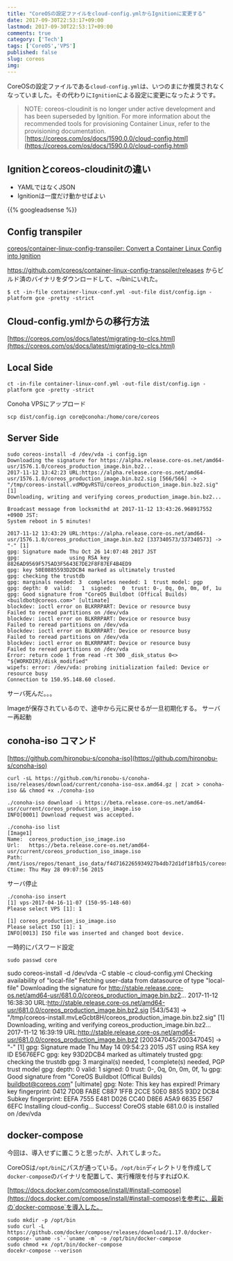 ```yaml
---
title: "CoreOSの設定ファイルをcloud-config.ymlからIgnitionに変更する"
date: 2017-09-30T22:53:17+09:00
lastmod: 2017-09-30T22:53:17+09:00
comments: true
category: ['Tech']
tags: ['CoreOS','VPS']
published: false
slug: coreos
img:
---
```


CoreOSの設定ファイルである`cloud-config.yml`は、いつのまにか推奨されなくなっていました。その代わりに`Ignition`による設定に変更になったようです。

> NOTE: coreos-cloudinit is no longer under active development and has been superseded by Ignition. For more information about the recommended tools for provisioning Container Linux, refer to the provisioning documentation.  
[https://coreos.com/os/docs/1590.0.0/cloud-config.html](https://coreos.com/os/docs/1590.0.0/cloud-config.html)


## Ignitionとcoreos-cloudinitの違い

- YAMLではなくJSON
- Ignitionは一度だけ動かせばよい





<!--more-->
{{% googleadsense %}}


## Config transpiler

[coreos/container\-linux\-config\-transpiler: Convert a Container Linux Config into Ignition](https://github.com/coreos/container-linux-config-transpiler)


https://github.com/coreos/container-linux-config-transpiler/releases からビルド済のバイナリをダウンロードして、~/binにいれた。


```
$ ct -in-file container-linux-conf.yml -out-file dist/config.ign -platform gce -pretty -strict
```

## Cloud-config.ymlからの移行方法

[https://coreos.com/os/docs/latest/migrating-to-clcs.html](https://coreos.com/os/docs/latest/migrating-to-clcs.html)


## Local Side
```
ct -in-file container-linux-conf.yml -out-file dist/config.ign -platform gce -pretty -strict
```

Conoha VPSにアップロード
```
scp dist/config.ign core@conoha:/home/core/coreos
```

## Server Side

```
sudo coreos-install -d /dev/vda -i config.ign
Downloading the signature for https://alpha.release.core-os.net/amd64-usr/1576.1.0/coreos_production_image.bin.bz2...
2017-11-12 13:42:23 URL:https://alpha.release.core-os.net/amd64-usr/1576.1.0/coreos_production_image.bin.bz2.sig [566/566] -> "/tmp/coreos-install.vdMOgvRSTU/coreos_production_image.bin.bz2.sig" [1]
Downloading, writing and verifying coreos_production_image.bin.bz2...

Broadcast message from locksmithd at 2017-11-12 13:43:26.968917552 +0900 JST:
System reboot in 5 minutes!

2017-11-12 13:43:29 URL:https://alpha.release.core-os.net/amd64-usr/1576.1.0/coreos_production_image.bin.bz2 [337340573/337340573] -> "-" [1]
gpg: Signature made Thu Oct 26 14:07:48 2017 JST
gpg:                using RSA key 8826AD9569F575AD3F5643E7DE2F8F87EF4B4ED9
gpg: key 50E0885593D2DCB4 marked as ultimately trusted
gpg: checking the trustdb
gpg: marginals needed: 3  completes needed: 1  trust model: pgp
gpg: depth: 0  valid:   1  signed:   0  trust: 0-, 0q, 0n, 0m, 0f, 1u
gpg: Good signature from "CoreOS Buildbot (Offical Builds) <buildbot@coreos.com>" [ultimate]
blockdev: ioctl error on BLKRRPART: Device or resource busy
Failed to reread partitions on /dev/vda
blockdev: ioctl error on BLKRRPART: Device or resource busy
Failed to reread partitions on /dev/vda
blockdev: ioctl error on BLKRRPART: Device or resource busy
Failed to reread partitions on /dev/vda
blockdev: ioctl error on BLKRRPART: Device or resource busy
Failed to reread partitions on /dev/vda
Error: return code 1 from read -rt 300 _disk_status 0<> "${WORKDIR}/disk_modified"
wipefs: error: /dev/vda: probing initialization failed: Device or resource busy
Connection to 150.95.148.60 closed.
```

サーバ死んだ。。。

Imageが保存されているので、途中から元に戻せるが一旦初期化する。
サーバー再起動


## conoha-iso コマンド
[https://github.com/hironobu-s/conoha-iso](https://github.com/hironobu-s/conoha-iso)

```
curl -sL https://github.com/hironobu-s/conoha-iso/releases/download/current/conoha-iso-osx.amd64.gz | zcat > conoha-iso && chmod +x ./conoha-iso
```

```
./conoha-iso download -i https://beta.release.core-os.net/amd64-usr/current/coreos_production_iso_image.iso
INFO[0001] Download request was accepted.
```

```
./conoha-iso list
[Image1]
Name:  coreos_production_iso_image.iso
Url:   https://beta.release.core-os.net/amd64-usr/current/coreos_production_iso_image.iso
Path:  /mnt/isos/repos/tenant_iso_data/f4d7162265934927b4db72d1df18fb15/coreos_production_iso_image.iso
Ctime: Thu May 28 09:07:56 2015
```

サーバ停止

```
./conoha-iso insert
[1] vps-2017-04-16-11-07 (150-95-148-60)
Please select VPS [1]: 1

[1] coreos_production_iso_image.iso
Please select ISO [1]: 1
INFO[0013] ISO file was inserted and changed boot device.
```


一時的にパスワード設定
```
sudo passwd core
```



sudo coreos-install -d /dev/vda -C stable -c cloud-config.yml
Checking availability of "local-file"
Fetching user-data from datasource of type "local-file"
Downloading the signature for http://stable.release.core-os.net/amd64-usr/681.0.0/coreos_production_image.bin.bz2...
2017-11-12 16:38:30 URL:http://stable.release.core-os.net/amd64-usr/681.0.0/coreos_production_image.bin.bz2.sig [543/543] -> "/tmp/coreos-install.mvLeGcbt8H/coreos_production_image.bin.bz2.sig" [1]
Downloading, writing and verifying coreos_production_image.bin.bz2...
2017-11-12 16:39:19 URL:http://stable.release.core-os.net/amd64-usr/681.0.0/coreos_production_image.bin.bz2 [200347045/200347045] -> "-" [1]
gpg: Signature made Thu May 14 09:54:23 2015 JST using RSA key ID E5676EFC
gpg: key 93D2DCB4 marked as ultimately trusted
gpg: checking the trustdb
gpg: 3 marginal(s) needed, 1 complete(s) needed, PGP trust model
gpg: depth: 0  valid:   1  signed:   0  trust: 0-, 0q, 0n, 0m, 0f, 1u
gpg: Good signature from "CoreOS Buildbot (Offical Builds) <buildbot@coreos.com>" [ultimate]
gpg: Note: This key has expired!
Primary key fingerprint: 0412 7D0B FABE C887 1FFB  2CCE 50E0 8855 93D2 DCB4
     Subkey fingerprint: EEFA 7555 E481 D026 CC40  D8E6 A5A9 6635 E567 6EFC
Installing cloud-config...
Success! CoreOS stable 681.0.0 is installed on /dev/vda





## docker-compose

今回は、導入せずに置こうと思ったが、入れてしまった。

CoreOSは`/opt/bin`にパスが通っている。`/opt/bin`ディレクトリを作成して`docker-compose`のバイナリを配置して、実行権限を付与すればO.K.

[https://docs.docker.com/compose/install/#install-compose](https://docs.docker.com/compose/install/#install-compose)を参考に、最新の`docker-compose`を導入した。

```
sudo mkdir -p /opt/bin
sudo curl -L https://github.com/docker/compose/releases/download/1.17.0/docker-compose-`uname -s`-`uname -m` -o /opt/bin/docker-compose
sudo chmod +x /opt/bin/docker-compose
docekr-compose --verison
```


